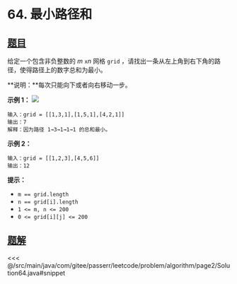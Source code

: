 # 64. 最小路径和

## [题目](https://leetcode.cn/problems/minimum-path-sum/)
给定一个包含非负整数的 *m* ` x `*n* 网格 `grid` ，请找出一条从左上角到右下角的路径，使得路径上的数字总和为最小。

**说明：**每次只能向下或者向右移动一步。

**示例 1：**
![](https://assets.leetcode.com/uploads/2020/11/05/minpath.jpg)

```
输入：grid = [[1,3,1],[1,5,1],[4,2,1]]
输出：7
解释：因为路径 1→3→1→1→1 的总和最小。
```

**示例 2：**

```
输入：grid = [[1,2,3],[4,5,6]]
输出：12
```

**提示：**

* `m == grid.length`
* `n == grid[i].length`
* `1 <= m, n <= 200`
* `0 <= grid[i][j] <= 200`


## [题解](https://github.com/PasseRR/JavaLeetCode/blob/master/src/main/java/com/gitee/passerr/leetcode/problem/algorithm/page2/Solution64.java)

<<< @/src/main/java/com/gitee/passerr/leetcode/problem/algorithm/page2/Solution64.java#snippet
